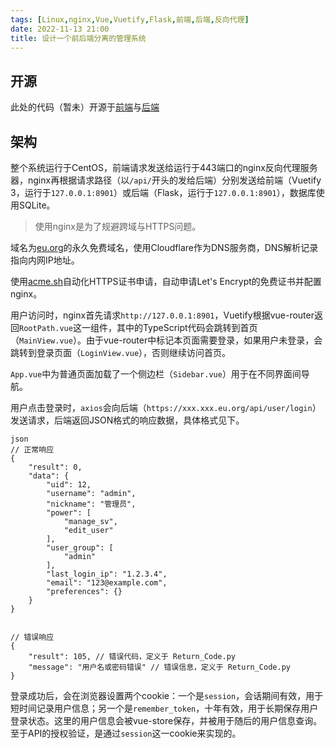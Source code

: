 ```yaml
---
tags: [Linux,nginx,Vue,Vuetify,Flask,前端,后端,反向代理]
date: 2022-11-13 21:00
title: 设计一个前后端分离的管理系统
---
```


## 开源

此处的代码（暂未）开源于[前端](https://github.com/sdgh-net/sv-frontend)与[后端](https://github.com/sdgh-net/sv-backend)

## 架构

整个系统运行于CentOS，前端请求发送给运行于443端口的nginx反向代理服务器，nginx再根据请求路径（以`/api/`开头的发给后端）分别发送给前端（Vuetify 3，运行于`127.0.0.1:8901`）或后端（Flask，运行于`127.0.0.1:8901`），数据库使用SQLite。

> 使用nginx是为了规避跨域与HTTPS问题。

域名为[eu.org](https://nic.eu.org)的永久免费域名，使用Cloudflare作为DNS服务商，DNS解析记录指向内网IP地址。

使用[acme.sh](https://github.com/acmesh-official/acme.sh)自动化HTTPS证书申请，自动申请Let's Encrypt的免费证书并配置nginx。

用户访问时，nginx首先请求`http://127.0.0.1:8901`，Vuetify根据vue-router返回`RootPath.vue`这一组件，其中的TypeScript代码会跳转到首页（`MainView.vue`）。由于vue-router中标记本页面需要登录，如果用户未登录，会跳转到登录页面（`LoginView.vue`），否则继续访问首页。

`App.vue`中为普通页面加载了一个侧边栏（`Sidebar.vue`）用于在不同界面间导航。

用户点击登录时，`axios`会向后端（`https://xxx.xxx.eu.org/api/user/login`）发送请求，后端返回JSON格式的响应数据，具体格式见下。

```
json
// 正常响应
{
    "result": 0,
    "data": {
        "uid": 12,
        "username": "admin",
        "nickname": "管理员",
        "power": [
            "manage_sv",
            "edit_user"
        ],
        "user_group": [
            "admin"
        ],
        "last_login_ip": "1.2.3.4",
        "email": "123@example.com",
        "preferences": {}
    }
}


// 错误响应
{
    "result": 105, // 错误代码，定义于 Return_Code.py
    "message": "用户名或密码错误" // 错误信息，定义于 Return_Code.py
}
```

登录成功后，会在浏览器设置两个cookie：一个是`session`，会话期间有效，用于短时间记录用户信息；另一个是`remember_token`，十年有效，用于长期保存用户登录状态。这里的用户信息会被vue-store保存，并被用于随后的用户信息查询。至于API的授权验证，是通过`session`这一cookie来实现的。
